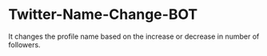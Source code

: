 # Twitter-Name-Change-BOT
It changes the profile name based on the increase or decrease in number of followers.

